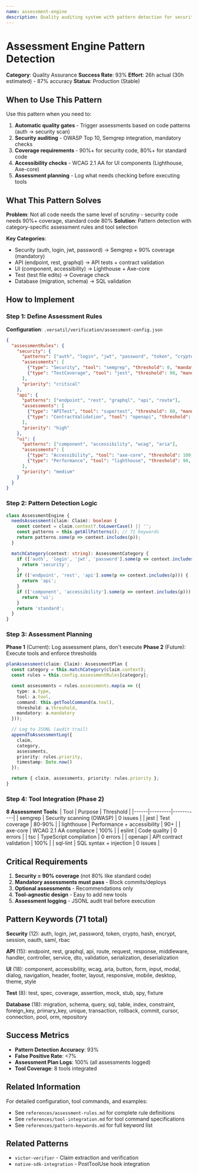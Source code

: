 ```yaml
---
name: assessment-engine
description: Quality auditing system with pattern detection for security, API, UI, test, and database code. This skill should be used when implementing quality gates, security audits, coverage requirements, accessibility checks, or automated code assessments.
---
```


# Assessment Engine Pattern Detection

**Category**: Quality Assurance
**Success Rate**: 93%
**Effort**: 26h actual (30h estimated) - 87% accuracy
**Status**: Production (Stable)

## When to Use This Pattern

Use this pattern when you need to:

1. **Automatic quality gates** - Trigger assessments based on code patterns (auth → security scan)
2. **Security auditing** - OWASP Top 10, Semgrep integration, mandatory checks
3. **Coverage requirements** - 90%+ for security code, 80%+ for standard code
4. **Accessibility checks** - WCAG 2.1 AA for UI components (Lighthouse, Axe-core)
5. **Assessment planning** - Log what needs checking before executing tools

## What This Pattern Solves

**Problem**: Not all code needs the same level of scrutiny - security code needs 90%+ coverage, standard code 80%
**Solution**: Pattern detection with category-specific assessment rules and tool selection

**Key Categories**:
- Security (auth, login, jwt, password) → Semgrep + 90% coverage (mandatory)
- API (endpoint, rest, graphql) → API tests + contract validation
- UI (component, accessibility) → Lighthouse + Axe-core
- Test (test file edits) → Coverage check
- Database (migration, schema) → SQL validation

## How to Implement

### Step 1: Define Assessment Rules

**Configuration**: `.versatil/verification/assessment-config.json`

```json
{
  "assessmentRules": {
    "security": {
      "patterns": ["auth", "login", "jwt", "password", "token", "crypto"],
      "assessments": [
        {"type": "Security", "tool": "semgrep", "threshold": 0, "mandatory": true},
        {"type": "TestCoverage", "tool": "jest", "threshold": 90, "mandatory": true}
      ],
      "priority": "critical"
    },
    "api": {
      "patterns": ["endpoint", "rest", "graphql", "api", "route"],
      "assessments": [
        {"type": "APITest", "tool": "supertest", "threshold": 80, "mandatory": false},
        {"type": "ContractValidation", "tool": "openapi", "threshold": 100, "mandatory": true}
      ],
      "priority": "high"
    },
    "ui": {
      "patterns": ["component", "accessibility", "wcag", "aria"],
      "assessments": [
        {"type": "Accessibility", "tool": "axe-core", "threshold": 100, "mandatory": true},
        {"type": "Performance", "tool": "lighthouse", "threshold": 90, "mandatory": false}
      ],
      "priority": "medium"
    }
  }
}
```

### Step 2: Pattern Detection Logic

```typescript
class AssessmentEngine {
  needsAssessment(claim: Claim): boolean {
    const context = claim.context?.toLowerCase() || '';
    const patterns = this.getAllPatterns(); // 71 keywords
    return patterns.some(p => context.includes(p));
  }

  matchCategory(context: string): AssessmentCategory {
    if (['auth', 'login', 'jwt', 'password'].some(p => context.includes(p))) {
      return 'security';
    }
    if (['endpoint', 'rest', 'api'].some(p => context.includes(p))) {
      return 'api';
    }
    if (['component', 'accessibility'].some(p => context.includes(p))) {
      return 'ui';
    }
    return 'standard';
  }
}
```

### Step 3: Assessment Planning

**Phase 1** (Current): Log assessment plans, don't execute
**Phase 2** (Future): Execute tools and enforce thresholds

```typescript
planAssessment(claim: Claim): AssessmentPlan {
  const category = this.matchCategory(claim.context);
  const rules = this.config.assessmentRules[category];

  const assessments = rules.assessments.map(a => ({
    type: a.type,
    tool: a.tool,
    command: this.getToolCommand(a.tool),
    threshold: a.threshold,
    mandatory: a.mandatory
  }));

  // Log to JSONL (audit trail)
  appendToAssessmentLog({
    claim,
    category,
    assessments,
    priority: rules.priority,
    timestamp: Date.now()
  });

  return { claim, assessments, priority: rules.priority };
}
```

### Step 4: Tool Integration (Phase 2)

**8 Assessment Tools**:
| Tool | Purpose | Threshold |
|------|---------|-----------|
| semgrep | Security scanning (OWASP) | 0 issues |
| jest | Test coverage | 80-90% |
| lighthouse | Performance + accessibility | 90+ |
| axe-core | WCAG 2.1 AA compliance | 100% |
| eslint | Code quality | 0 errors |
| tsc | TypeScript compilation | 0 errors |
| openapi | API contract validation | 100% |
| sql-lint | SQL syntax + injection | 0 issues |

## Critical Requirements

1. **Security = 90% coverage** (not 80% like standard code)
2. **Mandatory assessments must pass** - Block commits/deploys
3. **Optional assessments** - Recommendations only
4. **Tool-agnostic design** - Easy to add new tools
5. **Assessment logging** - JSONL audit trail before execution

## Pattern Keywords (71 total)

**Security** (12): auth, login, jwt, password, token, crypto, hash, encrypt, session, oauth, saml, rbac

**API** (15): endpoint, rest, graphql, api, route, request, response, middleware, handler, controller, service, dto, validation, serialization, deserialization

**UI** (18): component, accessibility, wcag, aria, button, form, input, modal, dialog, navigation, header, footer, layout, responsive, mobile, desktop, theme, style

**Test** (8): test, spec, coverage, assertion, mock, stub, spy, fixture

**Database** (18): migration, schema, query, sql, table, index, constraint, foreign_key, primary_key, unique, transaction, rollback, commit, cursor, connection, pool, orm, repository

## Success Metrics

- **Pattern Detection Accuracy**: 93%
- **False Positive Rate**: <7%
- **Assessment Plan Logs**: 100% (all assessments logged)
- **Tool Coverage**: 8 tools integrated

## Related Information

For detailed configuration, tool commands, and examples:
- See `references/assessment-rules.md` for complete rule definitions
- See `references/tool-integration.md` for tool command specifications
- See `references/pattern-keywords.md` for full keyword list

## Related Patterns

- `victor-verifier` - Claim extraction and verification
- `native-sdk-integration` - PostToolUse hook integration
